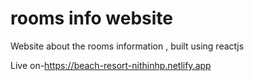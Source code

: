 # rooms info website
Website about the rooms information , built using reactjs 

Live on-https://beach-resort-nithinhp.netlify.app
